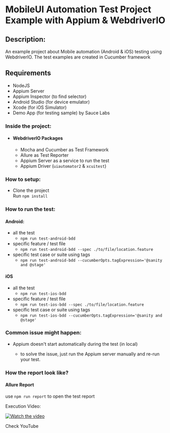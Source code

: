 # MobileUI Automation Test Project Example with Appium & WebdriverIO

## Description:

An example project about Mobile automation (Android & iOS) testing using WebdriverIO. The test examples are created in Cucumber framework

## Requirements
  
- NodeJS
- Appium Server
- Appium Inspector (to find selector)
- Android Studio (for device emulator)
- Xcode (for iOS Simulator)
- Demo App (for testing sample) by Sauce Labs

### Inside the project:

- #### WebdriverIO Packages
    - Mocha and Cucumber as Test Framework
    - Allure as Test Reporter
    - Appium Server as a service to run the test
    - Appium Driver (`uiautomator2` & `xcuitest`)

### How to setup:

- Clone the project  
  Run `npm install`

### How to run the test:
        
#### Android:

- all the test
    - `npm run test-android-bdd`
- specific feature / test file
    - `npm run test-android-bdd --spec ./to/file/location.feature`
- specific test case or suite using tags
    - `npm run test-android-bdd --cucumberOpts.tagExpression='@sanity and @stage'`

#### iOS

- all the test
    - `npm run test-ios-bdd`
- specific feature / test file
    - `npm run test-ios-bdd --spec ./to/file/location.feature`
- specific test case or suite using tags
    - `npm run test-ios-bdd --cucumberOpts.tagExpression='@sanity and @stage'`


### Common issue might happen:

- Appium doesn't start automatically during the test (in local)
    
    - to solve the issue, just run the Appium server manually and re-run your test.

### How the report look like?

#### Allure Report

use `npm run report` to open the test report

Execution Video:

[![Watch the video](https://raw.githubusercontent.com/tanujapatel/wdio_appium_cucumber/main/executionVideo/thumbnail.jpg)](https://www.youtube.com/watch?v=iMUN7eu8sZU)

Check YouTube



